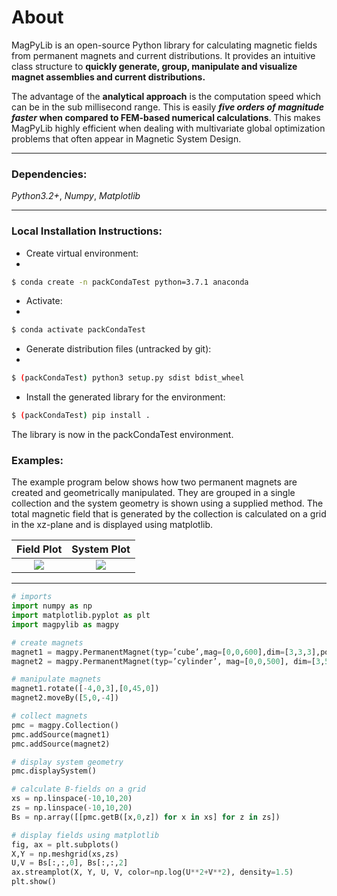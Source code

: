 # About 
MagPyLib is an open-source Python library for calculating magnetic fields from permanent magnets and current distributions. It provides an intuitive class structure to **quickly generate, group, manipulate and visualize magnet assemblies and current distributions.**

The advantage of the **analytical approach** is the computation speed which can be in the sub millisecond range. This is easily **_five orders of magnitude faster_ when compared to FEM-based numerical calculations**. This makes MagPyLib highly efficient when dealing with multivariate global optimization problems that often appear in Magnetic System Design.

---
### Dependencies: 
_Python3.2+_, _Numpy_, _Matplotlib_

---
### Local Installation Instructions:
- Create virtual environment:
- 
```bash
$ conda create -n packCondaTest python=3.7.1 anaconda
```
- Activate:
- 
```bash
$ conda activate packCondaTest
```
- Generate distribution files (untracked by git):
- 
```bash
$ (packCondaTest) python3 setup.py sdist bdist_wheel
```

- Install the generated library for the environment:
```bash
$ (packCondaTest) pip install .
```

The library is now in the packCondaTest environment.

### Examples:

The example program below shows how two permanent magnets are created and geometrically manipulated. They are grouped in a single collection and the system geometry is shown using a supplied method. The total magnetic field that is generated by the collection is calculated on a grid in the xz-plane and is displayed using matplotlib.


Field Plot           |  System Plot
:-------------------------:|:-------------------------:
![](https://magpy752453052.files.wordpress.com/2018/11/fieldplot2.png)  |  ![](https://magpy752453052.files.wordpress.com/2018/11/systemplot.png )



---

```Python
# imports
import numpy as np
import matplotlib.pyplot as plt
import magpylib as magpy

# create magnets
magnet1 = magpy.PermanentMagnet(typ=’cube’,mag=[0,0,600],dim=[3,3,3],pos=[-4,0,3])
magnet2 = magpy.PermanentMagnet(typ=’cylinder’, mag=[0,0,500], dim=[3,5], pos=[0,0,0])

# manipulate magnets
magnet1.rotate([-4,0,3],[0,45,0])
magnet2.moveBy([5,0,-4])

# collect magnets
pmc = magpy.Collection()
pmc.addSource(magnet1)
pmc.addSource(magnet2)

# display system geometry
pmc.displaySystem()

# calculate B-fields on a grid
xs = np.linspace(-10,10,20)
zs = np.linspace(-10,10,20)
Bs = np.array([[pmc.getB([x,0,z]) for x in xs] for z in zs])

# display fields using matplotlib
fig, ax = plt.subplots()
X,Y = np.meshgrid(xs,zs)
U,V = Bs[:,:,0], Bs[:,:,2]
ax.streamplot(X, Y, U, V, color=np.log(U**2+V**2), density=1.5)
plt.show() 
```
